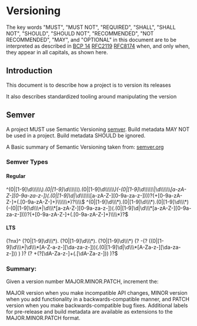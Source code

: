 <!-- SPD-License-Identifer: ${#LICENSE}  -->
<!-- COPYRIGHT 2020 - FREIGHTTRUST AND CLEARING CORPORATION, ALL RIGHTS RESERVED -->

# Versioning

The key words "MUST", "MUST NOT", "REQUIRED", "SHALL", "SHALL NOT", "SHOULD",
"SHOULD NOT", "RECOMMENDED", "NOT RECOMMENDED", "MAY", and "OPTIONAL" in this
document are to be interpreted as described in
[BCP 14](https://tools.ietf.org/html/bcp14)
[RFC2119](https://tools.ietf.org/html/rfc2119)
[RFC8174](https://tools.ietf.org/html/rfc8174) when, and only when, they appear
in all capitals, as shown here.

## Introduction

This document is to describe how a project is to version its releases

It also describes standardized tooling around manipulating the version

## Semver

A project MUST use Semantic Versioning [semver](https://semver.org). Build
metadata MAY NOT be used in a project. Build metadata SHOULD be ignored.

A Basic summary of Semantic Versioning taken from:
[semver.org](https://semver.org)

### Semver Types

#### Regular

^(0|[1-9]\d\\\\\\\\\\\\*).(0|[1-9]\d\\\\\\\\\\\\*).(0|[1-9]\d\\\\\\\\\\\\*)(-(0|[1-9]\d\\\\\\\\\\\\*|\d\\\\\\\\\\\\*[a-zA-Z-][0-9a-za-z-])(.(0|[1-9]\d|\d\\\\\\\\\\\\*[a-zA-Z-][0-9a-za-z-])))?(+[0-9a-zA-Z-]+(.[0-9a-zA-Z-]+)\\\\\\\\\\\\\*)?\\\\\\\\$
^(0|[1-9]\d\\\\\\\*).(0|[1-9]\d\\\\\\\*).(0|[1-9]\d\\\\\\\*)(-(0|[1-9]\d\\\\\\\*|\d\\\\\\\*[a-zA-Z-][0-9a-za-z-])(.(0|[1-9]\d|\d\\\\\\\*[a-zA-Z-][0-9a-za-z-])))?(+[0-9a-zA-Z-]+(.[0-9a-zA-Z-]+)\\\\\\\\*)?\$

#### LTS

(?nx)^ (?0|[1-9]\d\\\\\\\*). (?0|[1-9]\d\\\\\\\*). (?0|[1-9]\d\\\\\\\*) (? -(?
((0|[1-9]\d\\\\\\\*|\d\\\\\\\*[A-Z-a-z-][\da-za-z-]))(.(0|[1-9]\d|\d\\\\\\\*[A-Za-z-][\da-za-z-]))
) )? (? +(?[\dA-Za-z-]+(.[\dA-Za-z-])) )?\$

### Summary:

Given a version number MAJOR.MINOR.PATCH, increment the:

MAJOR version when you make incompatible API changes, MINOR version when you add
functionality in a backwards-compatible manner, and PATCH version when you make
backwards-compatible bug fixes. Additional labels for pre-release and build
metadata are available as extensions to the MAJOR.MINOR.PATCH format.
